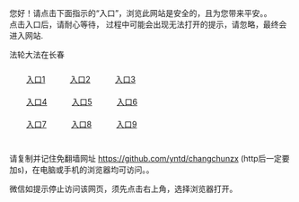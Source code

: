 您好！请点击下面指示的“入口”，浏览此网站是安全的，且为您带来平安。。 <br/>
点击入口后，请耐心等待， 过程中可能会出现无法打开的提示，请忽略，最终会进入网站. </br>

法轮大法在长春<br/>
<div style="padding:10px"><a style="margin:20px" target="_blank" href="https://d1lsxdy4l5pj9f.cloudfront.net/2Qpsp?ydcsbkn" id="ccLink1" rel="nofollow">入口1</a> <a target="_blank" style="margin:20px" href="https://d3posupi9vk4wa.cloudfront.net/2Qpsp?ycjuuzs" id="ccLink2" rel="nofollow">入口2</a> <a style="margin:20px" target="_blank" href="https://d3omedalj3p07.cloudfront.net/2Qpsp?hcrogi" id="ccLink3" rel="nofollow">入口3</a></div>

<div style="padding:10px" ><a style="margin:20px" target="_blank" href="https://d1lsxdy4l5pj9f.cloudfront.net/2Qpsp?ydcsbkn" id="ccLink4" rel="nofollow">入口4</a> <a style="margin:20px" href="https://d3posupi9vk4wa.cloudfront.net/2Qpsp?ycjuuzs" target="_blank" id="ccLink5" rel="nofollow">入口5</a> <a style="margin:20px" href="https://d3omedalj3p07.cloudfront.net/2Qpsp?hcrogi" target="_blank" id="ccLink6" rel="nofollow">入口6</a></div>

<div style="padding:10px"><a style="margin:20px" target="_blank" href="https://d1lsxdy4l5pj9f.cloudfront.net/2Qpsp?ydcsbkn" id="ccLink7" rel="nofollow">入口7</a> <a style="margin:20px" href="https://d3posupi9vk4wa.cloudfront.net/2Qpsp?ycjuuzs" target="_blank" id="ccLink8" rel="nofollow">入口8</a> <a style="margin:20px" target="_blank" href="https://d3omedalj3p07.cloudfront.net/2Qpsp?hcrogi" id="ccLink9" rel="nofollow">入口9</a></div>

<br/>



请复制并记住免翻墙网址 https://github.com/yntd/changchunzx (http后一定要加s)，在电脑或手机的浏览器均可访问。。<br/>

微信如提示停止访问该网页，须先点击右上角，选择浏览器打开。
